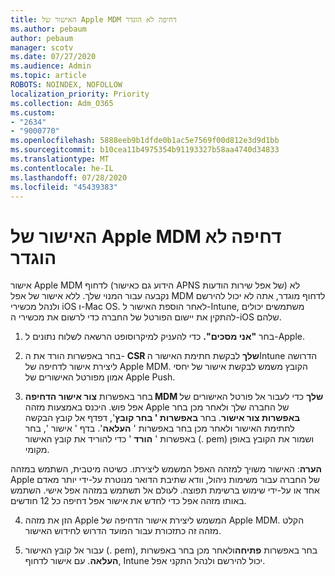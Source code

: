 ```yaml
---
title: האישור של Apple MDM דחיפה לא הוגדר
ms.author: pebaum
author: pebaum
manager: scotv
ms.date: 07/27/2020
ms.audience: Admin
ms.topic: article
ROBOTS: NOINDEX, NOFOLLOW
localization_priority: Priority
ms.collection: Adm_O365
ms.custom:
- "2634"
- "9000770"
ms.openlocfilehash: 5888eeb9b1dfde0b1ac5e7569f00d812e3d9d1bb
ms.sourcegitcommit: b10cea11b4975354b91193327b58aa4740d34833
ms.translationtype: MT
ms.contentlocale: he-IL
ms.lasthandoff: 07/28/2020
ms.locfileid: "45439383"
---
```

# <a name="apple-mdm-push-certificate-has-not-been-set-up"></a>האישור של Apple MDM דחיפה לא הוגדר

אישור Apple MDM לדחוף (הידוע גם כאישור APNS של אפל שירות הודעות) לא נקבעה עבור המנוי שלך. ללא אישור של אפל MDM לדחוף מוגדר, אתה לא יכול להירשם ולנהל מכשירי iOS ו-Mac OS. לאחר הוספת האישור ל-Intune, משתמשים יכולים להתקין את יישום הפורטל של החברה כדי לרשום את מכשירי ה-iOS שלהם.

1. בחר **"אני מסכים".** כדי להעניק למיקרוסופט הרשאה לשלוח נתונים ל-Apple.

2. בחר באפשרות הורד את ה- **CSR שלך** לבקשת חתימת האישור הIntune הדרושה ליצירת אישור לדחיפה של Apple MDM. הקובץ משמש לבקשת אישור של יחסי אמון מפורטל האישורים של Apple Push.

3. בחר באפשרות **צור אישור הדחיפה MDM שלך** כדי לעבור אל פורטל האישורים של אפל פוש. היכנס באמצעות מזהה Apple של החברה שלך ולאחר מכן בחר **באפשרות צור אישור**. בחר **באפשרות ' בחר קובץ**', דפדף אל קובץ הבקשה לחתימת האישור ולאחר מכן בחר באפשרות ' **העלאה**'. בדף ' אישור ', בחר באפשרות ' **הורד** ' כדי להוריד את קובץ האישור (. pem) ושמור את הקובץ באופן מקומי.
 
**הערה**: האישור משויך למזהה האפל המשמש ליצירתו. כשיטה מיטבית, השתמש במזהה Apple של החברה עבור משימות ניהול, וודא שתיבת הדואר מנוטרת על-ידי יותר מאדם אחד או על-ידי שימוש ברשימת תפוצה. לעולם אל תשתמש במזהה אפל אישי. השתמש באותו מזהה אפל כדי לחדש את אישור אפל דחיפה כל 12 חודשים.
 
4. הזן את מזהה Apple המשמש ליצירת אישור הדחיפה של Apple MDM. הקלט מזהה זה כתזכורת עבור המועד הדרוש לחידוש האישור.

5. עבור אל קובץ האישור (. pem), בחר באפשרות **פתיחה**ולאחר מכן בחר באפשרות **העלאה**. עם אישור לדחוף, Intune יכול להירשם ולנהל התקני אפל.
